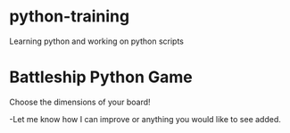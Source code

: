 # python-training
Learning python and working on python scripts

# Battleship Python Game
Choose the dimensions of your board! 

-Let me know how I can improve or anything you would like to see added.
